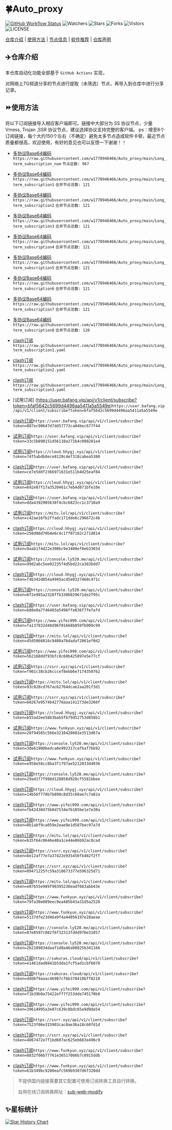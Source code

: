 # 🍀Auto_proxy
[![GitHub Workflow Status](https://img.shields.io/github/workflow/status/w1770946466/Auto_proxy/sub_merge?label=sub_merge)](https://github.com/w1770946466/Auto_proxy/actions/workflows/main.yml) 
![Watchers](https://img.shields.io/github/watchers/w1770946466/Auto_proxy) ![Stars](https://img.shields.io/github/stars/w1770946466/Auto_proxy) ![Forks](https://img.shields.io/github/forks/w1770946466/Auto_proxy) ![Vistors](https://visitor-badge.laobi.icu/badge?page_id=w1770946466.Auto_proxy) ![LICENSE](https://img.shields.io/badge/license-CC%20BY--SA%204.0-green.svg)

[仓库介绍](https://github.com/w1770946466/Auto_proxy#仓库介绍) | [使用方法](https://github.com/w1770946466/Auto_proxy#使用方法) | [节点信息](https://github.com/w1770946466/Auto_proxy#节点信息) | [软件推荐](https://github.com/w1770946466/Auto_proxy#客户端选择) | [仓库声明](https://github.com/w1770946466/Auto_proxy#仓库声明)

## ✈️仓库介绍
本仓库自动化功能全部基于 `GitHub Actions` 实现，

对网络上TG频道分享的节点进行提取（未筛选）节点，再导入到仓库中进行分享记录。

## ⏩使用方法
将以下订阅链接导入相应客户端即可。链接中大部分为 SS 协议节点，少量 Vmess, Trojan ,SSR 协议节点，建议选择协议支持完整的客户端。
ps：增至8个订阅链接，每个大约150个左右（不确定）避免太多节点造成软件卡顿，最近节点质量都很高，欢迎使用，有好的意见也可以反馈一下谢谢！！

- [多协议Base64编码](https://raw.githubusercontent.com/w1770946466/Auto_proxy/main/Long_term_subscription1)
`https://raw.githubusercontent.com/w1770946466/Auto_proxy/main/Long_term_subscription_num`
`节点总数: 967`

- [多协议Base64编码](https://raw.githubusercontent.com/w1770946466/Auto_proxy/main/Long_term_subscription1)
`https://raw.githubusercontent.com/w1770946466/Auto_proxy/main/Long_term_subscription1`
`合并节点总数: 121`

- [多协议Base64编码](https://raw.githubusercontent.com/w1770946466/Auto_proxy/main/Long_term_subscription2)
`https://raw.githubusercontent.com/w1770946466/Auto_proxy/main/Long_term_subscription2`
`合并节点总数: 121`

- [多协议Base64编码](https://raw.githubusercontent.com/w1770946466/Auto_proxy/main/Long_term_subscription3)
`https://raw.githubusercontent.com/w1770946466/Auto_proxy/main/Long_term_subscription3`
`合并节点总数: 121`

- [多协议Base64编码](https://raw.githubusercontent.com/w1770946466/Auto_proxy/main/Long_term_subscription4)
`https://raw.githubusercontent.com/w1770946466/Auto_proxy/main/Long_term_subscription4`
`合并节点总数: 121`

- [多协议Base64编码](https://raw.githubusercontent.com/w1770946466/Auto_proxy/main/Long_term_subscription5)
`https://raw.githubusercontent.com/w1770946466/Auto_proxy/main/Long_term_subscription5`
`合并节点总数: 121`

- [多协议Base64编码](https://raw.githubusercontent.com/w1770946466/Auto_proxy/main/Long_term_subscription6)
`https://raw.githubusercontent.com/w1770946466/Auto_proxy/main/Long_term_subscription6`
`合并节点总数: 121`

- [多协议Base64编码](https://raw.githubusercontent.com/w1770946466/Auto_proxy/main/Long_term_subscription7)
`https://raw.githubusercontent.com/w1770946466/Auto_proxy/main/Long_term_subscription7`
`合并节点总数: 121`

- [多协议Base64编码](https://raw.githubusercontent.com/w1770946466/Auto_proxy/main/Long_term_subscription8)
`https://raw.githubusercontent.com/w1770946466/Auto_proxy/main/Long_term_subscription8`
`合并节点总数: 120`
- [clash订阅](https://raw.githubusercontent.com/w1770946466/Auto_proxy/main/Long_term_subscription2.yaml)
`https://raw.githubusercontent.com/w1770946466/Auto_proxy/main/Long_term_subscription1.yaml`
- [clash订阅](https://raw.githubusercontent.com/w1770946466/Auto_proxy/main/Long_term_subscription2.yaml)
`https://raw.githubusercontent.com/w1770946466/Auto_proxy/main/Long_term_subscription2.yaml`
- [clash订阅](https://raw.githubusercontent.com/w1770946466/Auto_proxy/main/Long_term_subscription3.yaml)
`https://raw.githubusercontent.com/w1770946466/Auto_proxy/main/Long_term_subscription3.yaml`

- [试用订阅]
(https://user.bafang.vip/api/v1/client/subscribe?token=bfaf5642c5699d4496aa5411a5a5549e)`https://user.bafang.vip/api/v1/client/subscribe?token=bfaf5642c5699d4496aa5411a5a5549e`
- [clash订阅](https://user.bafang.vip/api/v1/client/subscribe?token=087ec90647d7dd57773ca04bec677f44)`https://user.bafang.vip/api/v1/client/subscribe?token=087ec90647d7dd57773ca04bec677f44`

- [试用订阅](https://user.bafang.vip/api/v1/client/subscribe?token=33c5b890151d56110a271b4c008281e4)`https://user.bafang.vip/api/v1/client/subscribe?token=33c5b890151d56110a271b4c008281e4`


- [试用订阅](https://cloud.hhygj.xyz/api/v1/client/subscribe?token=74f5abdb8ece8120c4ef318cabea5380)`https://cloud.hhygj.xyz/api/v1/client/subscribe?token=74f5abdb8ece8120c4ef318cabea5380`
- [clash订阅](https://user.bafang.vip/api/v1/client/subscribe?token=ce7e5ddf2366971631e511b4d25eaf84)`https://user.bafang.vip/api/v1/client/subscribe?token=ce7e5ddf2366971631e511b4d25eaf84`

- [试用订阅](https://cloud.hhygj.xyz/api/v1/client/subscribe?token=692e87f17a3520461c7eb4d871bfe10e)`https://cloud.hhygj.xyz/api/v1/client/subscribe?token=692e87f17a3520461c7eb4d871bfe10e`
- [clash订阅](https://user.bafang.vip/api/v1/client/subscribe?token=dda4392905638f4cbc6823cc1c3710a9)`https://user.bafang.vip/api/v1/client/subscribe?token=dda4392905638f4cbc6823cc1c3710a9`

- [试用订阅](https://mitu.lol/api/v1/client/subscribe?token=c42ae16fb2ffadc171dde6c296672c4b)`https://mitu.lol/api/v1/client/subscribe?token=c42ae16fb2ffadc171dde6c296672c4b`
- [clash订阅](https://cloud.hhygj.xyz/api/v1/client/subscribe?token=250d88d70b4e6c4c1ff07182c271d814)`https://cloud.hhygj.xyz/api/v1/client/subscribe?token=250d88d70b4e6c4c1ff07182c271d814`

- [试用订阅](https://mitu.lol/api/v1/client/subscribe?token=9aab1f4d22e308bc9e3400ef0eb3365d)`https://mitu.lol/api/v1/client/subscribe?token=9aab1f4d22e308bc9e3400ef0eb3365d`


- [试用订阅](https://console.ly520.me/api/v1/client/subscribe?token=99d2a6c5ee02235f4d5bd22ca383bdd7)`https://console.ly520.me/api/v1/client/subscribe?token=99d2a6c5ee02235f4d5bd22ca383bdd7`
- [clash订阅](https://cloud.hhygj.xyz/api/v1/client/subscribe?token=f4b342d054a4945acd5e0327468c471c)`https://cloud.hhygj.xyz/api/v1/client/subscribe?token=f4b342d054a4945acd5e0327468c471c`

- [试用订阅](https://console.ly520.me/api/v1/client/subscribe?token=6f2e985a2328ffb3386029671de2f95c)`https://console.ly520.me/api/v1/client/subscribe?token=6f2e985a2328ffb3386029671de2f95c`
- [clash订阅](https://user.bafang.vip/api/v1/client/subscribe?token=b80e0a7f46403a5496ffe836f7fefafd)`https://user.bafang.vip/api/v1/client/subscribe?token=b80e0a7f46403a5496ffe836f7fefafd`

- [试用订阅](https://www.yifei999.com/api/v1/client/subscribe?token=fa137832d40d96f01668b859fb909c99)`https://www.yifei999.com/api/v1/client/subscribe?token=fa137832d40d96f01668b859fb909c99`
- [clash订阅](https://mitu.lol/api/v1/client/subscribe?token=d5d5066016c9400a76dadaf2061ef0d2)`https://mitu.lol/api/v1/client/subscribe?token=d5d5066016c9400a76dadaf2061ef0d2`

- [试用订阅](https://www.yifei999.com/api/v1/client/subscribe?token=5b2168ddf93bfc8c60b425097e5e77cf)`https://www.yifei999.com/api/v1/client/subscribe?token=5b2168ddf93bfc8c60b425097e5e77cf`


- [试用订阅](https://ssrr.xyz/api/v1/client/subscribe?token=f901c38cb26cccef8ebb6e7174350762)`https://ssrr.xyz/api/v1/client/subscribe?token=f901c38cb26cccef8ebb6e7174350762`
- [clash订阅](https://mitu.lol/api/v1/client/subscribe?token=93c028cd767ac62764dcae2aa201f3d1)`https://mitu.lol/api/v1/client/subscribe?token=93c028cd767ac62764dcae2aa201f3d1`

- [试用订阅](https://ssrr.xyz/api/v1/client/subscribe?token=60267e9574b42776aaa141273de3260f)`https://ssrr.xyz/api/v1/client/subscribe?token=60267e9574b42776aaa141273de3260f`
- [clash订阅](https://cloud.hhygj.xyz/api/v1/client/subscribe?token=b55ad2ee58b3bab5fb79d52753d858b1)`https://cloud.hhygj.xyz/api/v1/client/subscribe?token=b55ad2ee58b3bab5fb79d52753d858b1`

- [试用订阅](https://www.funkyun.xyz/api/v1/client/subscribe?token=20f94565c5b6e3210420601e3513d67a)`https://www.funkyun.xyz/api/v1/client/subscribe?token=20f94565c5b6e3210420601e3513d67a`
- [clash订阅](https://console.ly520.me/api/v1/client/subscribe?token=3de61900bedca0e992317cafbaf76b92)`https://console.ly520.me/api/v1/client/subscribe?token=3de61900bedca0e992317cafbaf76b92`

- [试用订阅](https://www.funkyun.xyz/api/v1/client/subscribe?token=e958e58cc8ba3f1797ae5212033d4036)`https://www.funkyun.xyz/api/v1/client/subscribe?token=e958e58cc8ba3f1797ae5212033d4036`

- [clash订阅](https://console.ly520.me/api/v1/client/subscribe?token=29ad1f7f998d128858d928cf5581bbee)`https://console.ly520.me/api/v1/client/subscribe?token=29ad1f7f998d128858d928cf5581bbee`
- [clash订阅](https://cloud.hhygj.xyz/api/v1/client/subscribe?token=14b56f778b7b898c8d35c68ae7c7a82a)`https://cloud.hhygj.xyz/api/v1/client/subscribe?token=14b56f778b7b898c8d35c68ae7c7a82a`
- [clash订阅](https://www.yifei999.com/api/v1/client/subscribe?token=fb42430475b0d7534e7b185be1e7e30a)`https://www.yifei999.com/api/v1/client/subscribe?token=fb42430475b0d7534e7b185be1e7e30a`

- [clash订阅](https://www.yifei999.com/api/v1/client/subscribe?token=0b1abf9ca059e2eae9e1d587bec97a7d)`https://www.yifei999.com/api/v1/client/subscribe?token=0b1abf9ca059e2eae9e1d587bec97a7d`
- [clash订阅](https://mitu.lol/api/v1/client/subscribe?token=b35f64c0646e40a1ce44e86b92ac8cad)`https://mitu.lol/api/v1/client/subscribe?token=b35f64c0646e40a1ce44e86b92ac8cad`
- [clash订阅](https://ssrr.xyz/api/v1/client/subscribe?token=be12af77e7a37422e935450fb482f2ff)`https://ssrr.xyz/api/v1/client/subscribe?token=be12af77e7a37422e935450fb482f2ff`

- [clash订阅](https://ssrr.xyz/api/v1/client/subscribe?token=09471225fc59a318673377e596325d71)`https://ssrr.xyz/api/v1/client/subscribe?token=09471225fc59a318673377e596325d71`
- [clash订阅](https://mitu.lol/api/v1/client/subscribe?token=e07655e989f90395238eadf683abb43e)`https://mitu.lol/api/v1/client/subscribe?token=e07655e989f90395238eadf683abb43e`
- [clash订阅](https://www.funkyun.xyz/api/v1/client/subscribe?token=79fa30e089eec9ea485b43a31d5a2528)`https://www.funkyun.xyz/api/v1/client/subscribe?token=79fa30e089eec9ea485b43a31d5a2528`

- [clash订阅](https://www.funkyun.xyz/api/v1/client/subscribe?token=5137dfe23d46a9f4a44056197e28aeae)`https://www.funkyun.xyz/api/v1/client/subscribe?token=5137dfe23d46a9f4a44056197e28aeae`
- [clash订阅](https://console.ly520.me/api/v1/client/subscribe?token=07e8597c082f6f32313fddd97be31057)`https://console.ly520.me/api/v1/client/subscribe?token=07e8597c082f6f32313fddd97be31057`

- [clash订阅](https://console.ly520.me/api/v1/client/subscribe?token=2b2189034daaf1d0a46a08825b341166)`https://console.ly520.me/api/v1/client/subscribe?token=2b2189034daaf1d0a46a08825b341166`

- [clash订阅](https://sakuras.cloud/api/v1/client/subscribe?token=e1461dad8841b5dda1fcf5ad1cbf6070)`https://sakuras.cloud/api/v1/client/subscribe?token=e1461dad8841b5dda1fcf5ad1cbf6070`

- [clash订阅](https://sakuras.cloud/api/v1/client/subscribe?token=ddd6f9aaac46987cf6b378410bff8218)`https://sakuras.cloud/api/v1/client/subscribe?token=ddd6f9aaac46987cf6b378410bff8218`

- [clash订阅](https://www.yifei999.com/api/v1/client/subscribe?token=f1b39b0a75422eff7f253dde745170b8)`https://www.yifei999.com/api/v1/client/subscribe?token=f1b39b0a75422eff7f253dde745170b8`

- [clash订阅](https://www.yifei999.com/api/v1/client/subscribe?token=39614995a3e07c639c8bdc65a9d9da54)`https://www.yifei999.com/api/v1/client/subscribe?token=39614995a3e07c639c8bdc65a9d9da54`

- [clash订阅](https://ssrr.xyz/api/v1/client/subscribe?token=7523f06e315903cac0ae36a18c60fd1d)`https://ssrr.xyz/api/v1/client/subscribe?token=7523f06e315903cac0ae36a18c60fd1d`

- [clash订阅](https://ssrr.xyz/api/v1/client/subscribe?token=4867472e7f1bd607ac625eb683e496c9)`https://ssrr.xyz/api/v1/client/subscribe?token=4867472e7f1bd607ac625eb683e496c9`


- [clash订阅](https://www.funkyun.xyz/api/v1/client/subscribe?token=8832f06b77761e36517066b7c0915ddb)`https://www.funkyun.xyz/api/v1/client/subscribe?token=8832f06b77761e36517066b7c0915ddb`


- [clash订阅](https://www.funkyun.xyz/api/v1/client/subscribe?token=61b349bc9280eafc569b9307d6f320dd)`https://www.funkyun.xyz/api/v1/client/subscribe?token=61b349bc9280eafc569b9307d6f320dd`


















>不提供国内链接需要其它配置可使用订阅转换工具自行转换。
>
>自用在线订阅转换网址：[sub-web-modify](https://sub.v1.mk/)
## ✨星标统计
[![Star History Chart](https://api.star-history.com/svg?repos=w1770946466/Auto_proxy&type=Date)](https://star-history.com/#w1770946466/Auto_proxy&Date)

